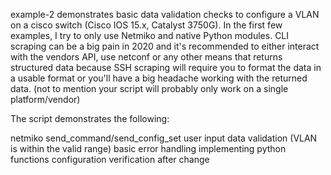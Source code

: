 example-2 demonstrates basic data validation checks to configure a VLAN on a cisco switch (Cisco IOS 15.x, Catalyst 3750G). In the first few examples, I try to only use Netmiko and native Python modules. CLI scraping can be a big pain in 2020 and it's recommended to either interact with the vendors API, use netconf or any other means that returns structured data because SSH scraping will require you to format the data in a usable format or you'll have a big headache working with the returned data. (not to mention your script will probably only work on a single platform/vendor)

The script demonstrates the following:

netmiko send_command/send_config_set
user input
data validation (VLAN is within the valid range)
basic error handling
implementing python functions
configuration verification after change